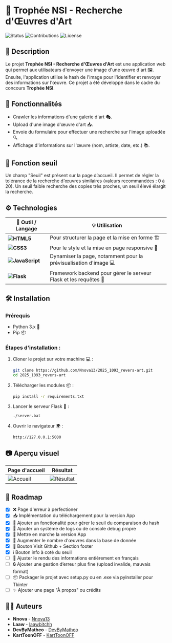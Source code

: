 # 🎨 Trophée NSI - Recherche d'Œuvres d'Art

![Status](https://img.shields.io/badge/Version-Beta-orange)
![Contributions](https://img.shields.io/badge/Contributions-Welcome-blue)
![License](https://img.shields.io/badge/license-GPLv3-blue)

## 📜 Description

Le projet **Trophée NSI - Recherche d'Œuvres d'Art** est une application web qui permet aux utilisateurs d'envoyer une image d'une œuvre d'art 🖼️. Ensuite, l'application utilise le hash de l'image pour l'identifier et renvoyer des informations sur l'œuvre. Ce projet a été développé dans le cadre du concours **Trophée NSI**.

## 🚀 Fonctionnalités
- Crawler les informations d'une galerie d'art 🎭.
- Upload d'une image d'œuvre d'art 📤.
- Envoie du formulaire pour effectuer une recherche sur l'image uploadée 🔍.
- Affichage d'informations sur l'œuvre (nom, artiste, date, etc.) 📚.

## 🎯 Fonction seuil

Un champ "Seuil" est présent sur la page d’accueil. Il permet de régler la tolérance de la recherche d'œuvres similaires (valeurs recommandées : 0 à 20).
Un seuil faible recherche des copies très proches, un seuil élevé élargit la recherche.

## ⚙️ Technologies

| 🔧 Outil / Langage | 💡 Utilisation                      |
|--------------------|-------------------------------------|
**![HTML5](https://img.shields.io/badge/html5-%23E34F26.svg?style=for-the-badge&logo=html5&logoColor=white)** | Pour structurer la page et la mise en forme 🏗️|
|**![CSS3](https://img.shields.io/badge/css3-%231572B6.svg?style=for-the-badge&logo=css3&logoColor=white)** | Pour le style et la mise en page responsive 📱|
|**![JavaScript](https://img.shields.io/badge/javascript-%23323330.svg?style=for-the-badge&logo=javascript&logoColor=%23F7DF1E)** | Dynamiser la page, notamment pour la prévisualisation d'image 💻|
|**![Flask](https://img.shields.io/badge/flask-%23000.svg?style=for-the-badge&logo=flask&logoColor=white)** | Framework backend pour gérer le serveur Flask et les requêtes 🐍|

## 🛠️ Installation

### Prérequis
- Python 3.x 🐍
- Pip 📦

### Étapes d'installation :

1. Cloner le projet sur votre machine 💻 :
   ```bash
   git clone https://github.com/Nnova13/2025_1093_revers-art.git
   cd 2025_1093_revers-art
   ```

2. Télécharger les modules 📦 :
   ```bash
   pip install -r requirements.txt
   ```

3. Lancer le serveur Flask 🚀 :
   ```bash
   ./server.bat
   ```

4. Ouvrir le navigateur 🌍 :
   ```url
   http://127.0.0.1:5000
   ```

## 📷 Aperçu visuel

| Page d'accueil | Résultat |
|----------------|----------|
| ![Accueil](docs/screenshots/index.png) | ![Résultat](docs/screenshots/oeuvre.png) |

## 🚧 Roadmap

- [X] ❌ Page d'erreur à perfectioner
- [X] 📥 Implémentation du téléchargement pour la version App
- [X] 🎯 Ajouter un fonctionalité pour gérer le seuil du comparaison du hash
- [X] 💬 Ajouter un système de logs ou de console debug propre
- [X] 📱 Mettre en marche la version App
- [X] 📗 Augmenter le nombre d'œuvres dans la base de donnée
- [X] 🔗 Bouton Visit Github + Section footer
- [X] ℹ️ Bouton info à coté du seuil
- [ ] 🥖 Ajuster le rendu des informations entièrement en français
- [ ] 🔒 Ajouter une gestion d’erreur plus fine (upload invalide, mauvais format)
- [ ] 📦 Packager le projet avec setup.py ou en .exe via pyinstaller pour Tkinter
- [ ] ✨ Ajouter une page "À propos" ou crédits

## 👨‍💻 Auteurs

- **Nnova** - [Nnova13](https://github.com/Nnova13)
- **Laaw** - [laawbitchh](https://github.com/laawbitchh)
- **DevByMatheo** - [DevByMatheo](https://github.com/DevByMatheo)
- **KartToonOFF** - [KartToonOFF](https://github.com/KartToonOFF)
